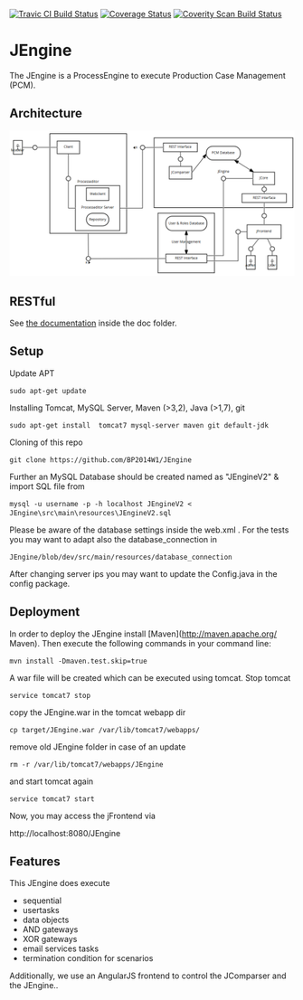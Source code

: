 [![Travic CI Build Status](https://travis-ci.org/BP2014W1/JEngine.svg?branch=dev)](https://travis-ci.org/BP2014W1/JEngine)
[![Coverage Status](https://coveralls.io/repos/BP2014W1/JEngine/badge.svg?branch=dev)](https://coveralls.io/r/BP2014W1/JEngine?branch=dev)
<a href="https://scan.coverity.com/projects/4326">
  <img alt="Coverity Scan Build Status"
       src="https://scan.coverity.com/projects/4326/badge.svg"/>
</a>

# JEngine

The JEngine is a ProcessEngine to execute Production Case Management (PCM).

## Architecture

![alt Architecture](https://github.com/BP2014W1/JEngine/blob/dev/docu/img/fmc-architecture-v2_2.png)

## RESTful

See [the documentation](https://github.com/BP2014W1/JEngine/tree/dev/docu/REST) inside the doc folder.

## Setup

Update APT 

    sudo apt-get update

Installing Tomcat, MySQL Server, Maven (>3,2), Java (>1,7), git

    sudo apt-get install  tomcat7 mysql-server maven git default-jdk 

Cloning of this repo

    git clone https://github.com/BP2014W1/JEngine

Further an MySQL Database should be created named as "JEngineV2" & import SQL file from 

    mysql -u username -p -h localhost JEngineV2 < JEngine\src\main\resources\JEngineV2.sql

Please be aware of the database settings inside the web.xml . For the tests you may want to adapt also the database_connection in

    JEngine/blob/dev/src/main/resources/database_connection

After changing server ips you may want to update the Config.java in the config package.

## Deployment

In order to deploy the JEngine install [Maven](http://maven.apache.org/ Maven).
Then execute the following commands in your command line:

    mvn install -Dmaven.test.skip=true

A war file will be created which can be executed using tomcat. Stop tomcat

    service tomcat7 stop

copy the JEngine.war in the tomcat webapp dir

    cp target/JEngine.war /var/lib/tomcat7/webapps/

remove old JEngine folder in case of an update

    rm -r /var/lib/tomcat7/webapps/JEngine

and start tomcat again

    service tomcat7 start

Now, you may access the jFrontend via

   http://localhost:8080/JEngine


## Features

This JEngine does execute
* sequential
* usertasks
* data objects
* AND gateways
* XOR gateways
* email services tasks
* termination condition for scenarios

Additionally, we use an AngularJS frontend to control the JComparser and the JEngine..
